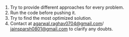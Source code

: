 1. Try to provide different approaches for every problem.
2. Run the code before pushing it.
3. Try to find the most optimized solution.
4. Contact at agarwal.raghav0704@gmail.com/ jainsparsh0801@gmail.com to clarify any doubts.
